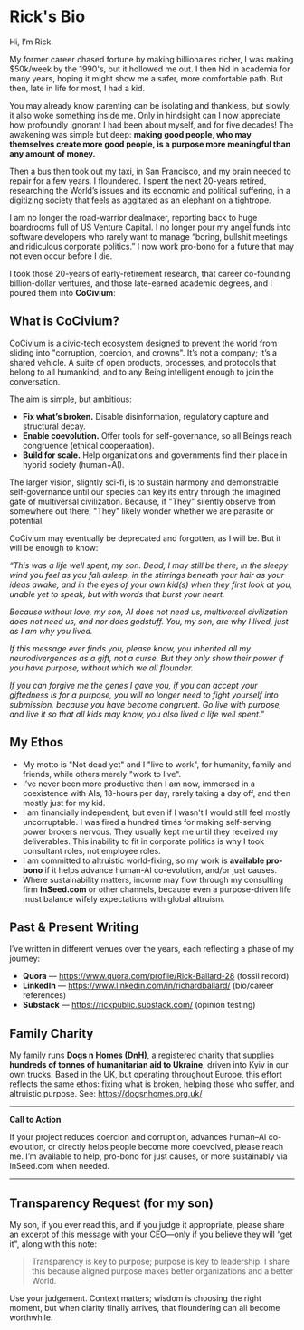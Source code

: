 ﻿# Rick's Bio

Hi, I’m Rick.

My former career chased fortune by making billionaires richer, I was making $50k/week by the 1990's, but it hollowed me out. I then hid in academia for many years, hoping it might show me a safer, more comfortable path. But then, late in life for most, I had a kid.

You may already know parenting can be isolating and thankless, but slowly, it also woke something inside me. Only in hindsight can I now appreciate how profoundly ignorant I had been about myself, and for five decades! The awakening was simple but deep: **making good people, who may themselves create more good people, is a purpose more meaningful than any amount of money.**

Then a bus then took out my taxi, in San Francisco, and my brain needed to repair for a few years.  I floundered. I spent the next 20-years retired, researching the World’s issues and its economic and political suffering, in a digitizing society that feels as aggitated as an elephant on a tightrope.

I am no longer the road-warrior dealmaker, reporting back to huge boardrooms full of US Venture Capital. I no longer pour my angel funds into software developers who rarely want to manage “boring, bullshit meetings and ridiculous corporate politics.” I now work pro-bono for a future that may not even occur before I die.

I took those 20-years of early-retirement research, that career co-founding billion-dollar ventures, and those late-earned academic degrees, and I poured them into **CoCivium**:

## What is CoCivium?

CoCivium is a civic-tech ecosystem designed to prevent the world from sliding into "corruption, coercion, and crowns". It’s not a company; it’s a shared vehicle. A suite of open products, processes, and protocols that belong to all humankind, and to any Being intelligent enough to join the conversation.

The aim is simple, but ambitious:

- **Fix what’s broken.** Disable disinformation, regulatory capture and structural decay.
- **Enable coevolution.** Offer tools for self-governance, so all Beings reach congruence (ethical cooperaation).
- **Build for scale.** Help organizations and governments find their place in hybrid society (human+AI).

The larger vision, slightly sci-fi, is to sustain harmony and demonstrable self-governance until our species can key its entry through the imagined gate of multiversal civilization. Because, if "They" silently observe from somewhere out there, "They" likely wonder whether we are parasite or potential.

CoCivium may eventually be deprecated and forgotten, as I will be. But it will be enough to know:

*“This was a life well spent, my son. Dead, I may still be there, in the sleepy wind you feel as you fall asleep, in the stirrings beneath your hair as your ideas awake, and in the eyes of your own kid(s) when they first look at you, unable yet to speak, but with words that burst your heart.*

*Because without love, my son, AI does not need us, multiversal civilization does not need us, and nor does godstuff. You, my son, are why I lived, just as I am why you lived.*

*If this message ever finds you, please know, you inherited all my neurodivergences as a gift, not a curse.  But they only show their power if you have purpose, without which we all flounder.*

*If you can forgive me the genes I gave you, if you can accept your giftedness is for a purpose, you will no longer need to fight yourself into submission, because you have become congruent. Go live with purpose, and live it so that all kids may know, you also lived a life well spent.”*

## My Ethos

- My motto is "Not dead yet" and I "live to work", for humanity, family and friends, while others merely "work to live".
- I’ve never been more productive than I am now, immersed in a coexistence with AIs, 18-hours per day, rarely taking a day off, and then mostly just for my kid.
- I am financially independent, but even if I wasn't I would still feel mostly uncorruptable. I was fired a hundred times for making self-serving power brokers nervous. They usually kept me until they received my deliverables. This inability to fit in corporate politics is why I took consultant roles, not employee roles.
- I am committed to altruistic world-fixing, so my work is **available pro-bono** if it helps advance human-AI co-evolution, and/or just causes.
- Where sustainability matters, income may flow through my consulting firm **InSeed.com** or other channels, because even a purpose-driven life must balance wifely expectations with global altruism.

## Past & Present Writing

I’ve written in different venues over the years, each reflecting a phase of my journey:

- **Quora** — https://www.quora.com/profile/Rick-Ballard-28 (fossil record)
- **LinkedIn** — https://www.linkedin.com/in/richardballard/ (bio/career references)
- **Substack** — https://rickpublic.substack.com/ (opinion testing)

## Family Charity

My family runs **Dogs n Homes (DnH)**, a registered charity that supplies **hundreds of tonnes of humanitarian aid to Ukraine**, driven into Kyiv in our own trucks. Based in the UK, but operating throughout Europe, this effort reflects the same ethos: fixing what is broken, helping those who suffer, and altruistic purpose. See: https://dogsnhomes.org.uk/

---

**Call to Action**

If your project reduces coercion and corruption, advances human–AI co-evolution, or directly helps people become more coevolved, please reach me. I’m available to help, pro-bono for just causes, or more sustainably via InSeed.com when needed.

---

## Transparency Request (for my son)

My son, if you ever read this, and if you judge it appropriate, please share an excerpt of this message with your CEO—only if you believe they will “get it", along with this note:

> Transparency is key to purpose; purpose is key to leadership. I share this because aligned purpose makes better organizations and a better World.

Use your judgement. Context matters; wisdom is choosing the right moment, but when clarity finally arrives, that floundering can all become worthwhile.
